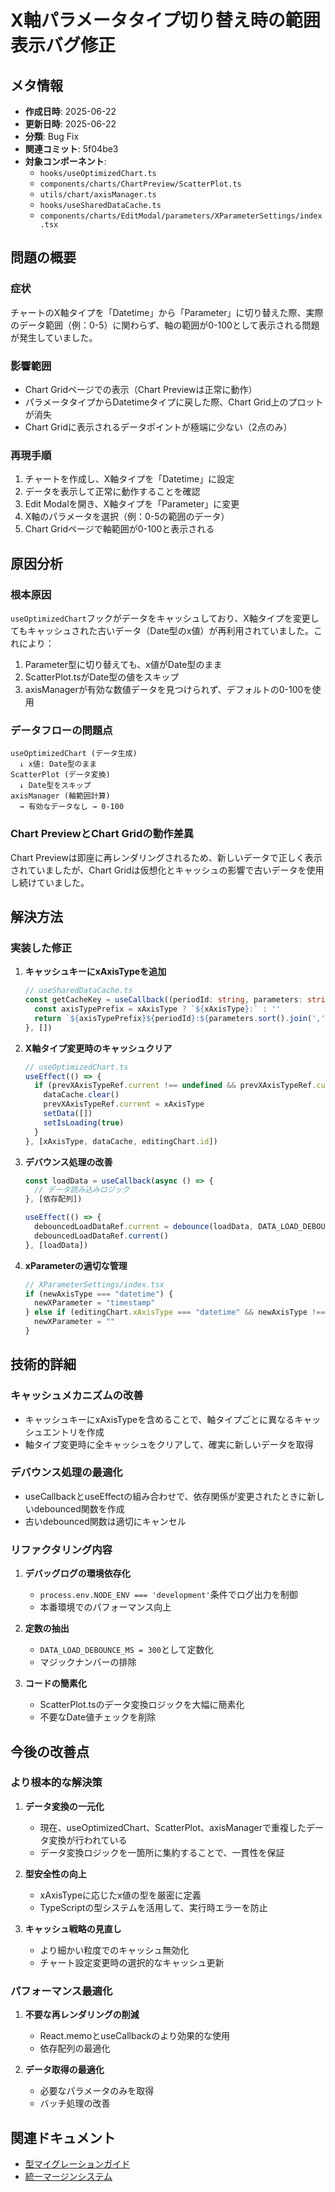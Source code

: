# X軸パラメータタイプ切り替え時の範囲表示バグ修正

## メタ情報
- **作成日時**: 2025-06-22
- **更新日時**: 2025-06-22
- **分類**: Bug Fix
- **関連コミット**: 5f04be3
- **対象コンポーネント**: 
  - `hooks/useOptimizedChart.ts`
  - `components/charts/ChartPreview/ScatterPlot.ts`
  - `utils/chart/axisManager.ts`
  - `hooks/useSharedDataCache.ts`
  - `components/charts/EditModal/parameters/XParameterSettings/index.tsx`

## 問題の概要

### 症状
チャートのX軸タイプを「Datetime」から「Parameter」に切り替えた際、実際のデータ範囲（例：0-5）に関わらず、軸の範囲が0-100として表示される問題が発生していました。

### 影響範囲
- Chart Gridページでの表示（Chart Previewは正常に動作）
- パラメータタイプからDatetimeタイプに戻した際、Chart Grid上のプロットが消失
- Chart Gridに表示されるデータポイントが極端に少ない（2点のみ）

### 再現手順
1. チャートを作成し、X軸タイプを「Datetime」に設定
2. データを表示して正常に動作することを確認
3. Edit Modalを開き、X軸タイプを「Parameter」に変更
4. X軸のパラメータを選択（例：0-5の範囲のデータ）
5. Chart Gridページで軸範囲が0-100と表示される

## 原因分析

### 根本原因
`useOptimizedChart`フックがデータをキャッシュしており、X軸タイプを変更してもキャッシュされた古いデータ（Date型のx値）が再利用されていました。これにより：

1. Parameter型に切り替えても、x値がDate型のまま
2. ScatterPlot.tsがDate型の値をスキップ
3. axisManagerが有効な数値データを見つけられず、デフォルトの0-100を使用

### データフローの問題点
```
useOptimizedChart (データ生成)
  ↓ x値: Date型のまま
ScatterPlot (データ変換)
  ↓ Date型をスキップ
axisManager (軸範囲計算)
  → 有効なデータなし → 0-100
```

### Chart PreviewとChart Gridの動作差異
Chart Previewは即座に再レンダリングされるため、新しいデータで正しく表示されていましたが、Chart Gridは仮想化とキャッシュの影響で古いデータを使用し続けていました。

## 解決方法

### 実装した修正

1. **キャッシュキーにxAxisTypeを追加**
   ```typescript
   // useSharedDataCache.ts
   const getCacheKey = useCallback((periodId: string, parameters: string[], xAxisType?: string): string => {
     const axisTypePrefix = xAxisType ? `${xAxisType}:` : ''
     return `${axisTypePrefix}${periodId}:${parameters.sort().join(',')}`
   }, [])
   ```

2. **X軸タイプ変更時のキャッシュクリア**
   ```typescript
   // useOptimizedChart.ts
   useEffect(() => {
     if (prevXAxisTypeRef.current !== undefined && prevXAxisTypeRef.current !== xAxisType) {
       dataCache.clear()
       prevXAxisTypeRef.current = xAxisType
       setData([])
       setIsLoading(true)
     }
   }, [xAxisType, dataCache, editingChart.id])
   ```

3. **デバウンス処理の改善**
   ```typescript
   const loadData = useCallback(async () => {
     // データ読み込みロジック
   }, [依存配列])
   
   useEffect(() => {
     debouncedLoadDataRef.current = debounce(loadData, DATA_LOAD_DEBOUNCE_MS)
     debouncedLoadDataRef.current()
   }, [loadData])
   ```

4. **xParameterの適切な管理**
   ```typescript
   // XParameterSettings/index.tsx
   if (newAxisType === "datetime") {
     newXParameter = "timestamp"
   } else if (editingChart.xAxisType === "datetime" && newAxisType !== "datetime") {
     newXParameter = ""
   }
   ```

## 技術的詳細

### キャッシュメカニズムの改善
- キャッシュキーにxAxisTypeを含めることで、軸タイプごとに異なるキャッシュエントリを作成
- 軸タイプ変更時に全キャッシュをクリアして、確実に新しいデータを取得

### デバウンス処理の最適化
- useCallbackとuseEffectの組み合わせで、依存関係が変更されたときに新しいdebounced関数を作成
- 古いdebounced関数は適切にキャンセル

### リファクタリング内容
1. **デバッグログの環境依存化**
   - `process.env.NODE_ENV === 'development'`条件でログ出力を制御
   - 本番環境でのパフォーマンス向上

2. **定数の抽出**
   - `DATA_LOAD_DEBOUNCE_MS = 300`として定数化
   - マジックナンバーの排除

3. **コードの簡素化**
   - ScatterPlot.tsのデータ変換ロジックを大幅に簡素化
   - 不要なDate値チェックを削除

## 今後の改善点

### より根本的な解決策
1. **データ変換の一元化**
   - 現在、useOptimizedChart、ScatterPlot、axisManagerで重複したデータ変換が行われている
   - データ変換ロジックを一箇所に集約することで、一貫性を保証

2. **型安全性の向上**
   - xAxisTypeに応じたx値の型を厳密に定義
   - TypeScriptの型システムを活用して、実行時エラーを防止

3. **キャッシュ戦略の見直し**
   - より細かい粒度でのキャッシュ無効化
   - チャート設定変更時の選択的なキャッシュ更新

### パフォーマンス最適化
1. **不要な再レンダリングの削減**
   - React.memoとuseCallbackのより効果的な使用
   - 依存配列の最適化

2. **データ取得の最適化**
   - 必要なパラメータのみを取得
   - バッチ処理の改善

## 関連ドキュメント
- [型マイグレーションガイド](./type-migration-guide.md)
- [統一マージンシステム](./unified-margin-system.md)